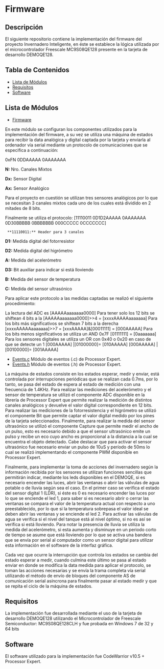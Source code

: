 # Firmware

## Descripción

El siguiente repositorio contiene la implementación del firmware del proyecto Invernadero Inteligente, en éste se establece la lógica utilizada por el microcontrolador Freescale MC9S08QE128 presente en la tarjeta de desarrollo DEMOQE128.

## Tabla de Contenidos
- [Lista de Módulos](#lista-de-módulos)
- [Requisitos](#requisitos)
- [Software](#software)

## Lista de Módulos

- [Firmware](https://github.com/geralbarreto/Greenhouse_Project/blob/master/Firmware/Firmware_final/sendchar/Sources/ProcessorExpert.c)

En este módulo se configuran los componentes utilizados para la implementación del firmware, a su vez se utiliza una máquina de estados para recibir la data analógica y digital captada por la tarjeta y enviarla al ordenador vía serial mediante un protocolo de comunicaciones que se especifica a continuación:

0xFN 0DDAAAAA 0AAAAAAA

**N:** Nro. Canales Mixtos

**Dx:** Sensor Digital

**Ax:** Sensor Analógico
     
Para el proyecto en cuestión se utilizan tres sensores analógicos por lo que se necesitan 3 canales mixtos cada uno de los cuales está dividido en 2 mitades de 8 bits.
     
Finalmente se utiliza el protocolo:   [11110011 0D1D2AAAAA 0AAAAAAA 0D30BBBBB 0BBBBBBB 000CCCCC 0CCCCCCC]
     
     **11110011:** Header para 3 canales

**D1:** Medida digital del fotorresistor

**D2:** Medida digital del higrómetro

**A:** Medida del acelerómetro

**D3:** Bit auxiliar para indicar si está lloviendo

**B:** Medida del sensor de temperatura

**C:** Medida del sensor ultrasónico

Para aplicar este protocolo a las medidas captadas se realizó el siguiente procedimiento:

La lectura del ADC es                                                            [AAAAAaaaaaaa0000]
Para tener solo los 12 bits se shiftean 4 bits a la                              [AAAAAaaaaaaa0000]>>4 = [xxxxAAAAAaaaaaaa]
Para los bits más significativos se shiftean 7 bits a la derecha                 [xxxxAAAAAaaaaaaa]>>7 = [xxxAAAAA]&[00011111] = [000AAAAA]
Para los bits menos significativos se utiliza un AND 0x7F                        [01111111] = [0aaaaaaa]
Para los sensores digitales se utiliza un OR con 0x40 o 0x20 en caso de que se detecte un 1   [000AAAAA] |[01000000]= [010AAAAA]		[000AAAAA] |[00100000]= [001AAAAA]

- [Events.c](https://github.com/geralbarreto/Greenhouse_Project/blob/master/Firmware/Firmware_final/sendchar/Sources/Events.c) Módulo de eventos (.c) de Processor Expert.
- [Events.h](https://github.com/geralbarreto/Greenhouse_Project/blob/master/Firmware/Firmware_final/sendchar/Sources/Events.h) Módulo de eventos (.h) de Processor Expert.

La máquina de estados consiste en los estados esperar, medir y enviar, está controlada por interrupciones periódicas que se realizan cada 0.7ms, por lo tanto, se pasa del estado de espera al estado de medición con una frecuencia de 1.4KHz. Para realizar las mediciones del acelerómetro y el sensor de temperatura se utilizó el componente ADC disponible en la librería de Processor Expert que permite realizar la medición de distintos canales analógicos y devuelve el valor digital correspondiente en 12 bits. Para realizar las mediciones de la fotorresistencia y el higrómetro se utilizó el componente Bit que permite captar el valor digital medido por los pines de la tarjeta seleccionados. Finalmente, para realizar la medida del sensor ultrasónico se utilizó el componente Capture que permite medir el ancho de un pulso, esto es necesario debido a que el sensor ultrasónico emite un pulso y recibe un eco cuyo ancho es proporcional a la distancia a la cual se encuentra el objeto detectado. Cabe destacar que para activar el sensor ultrasónico fue necesario enviar un pulso de 10uS y período de 50ms lo cual se realizó implementando el componente PWM disponible en Processor Expert.

Finalmente, para implementar la toma de acciones del invernadero según la información recibida por los sensores se utilizan funciones sencillas que permitirán indicar, mediante los leds disponibles en el DEMOQE, si es necesario encender las luces, abrir las ventanas o abrir las válvulas de agua potable o de lluvia según sea el caso. En el primer caso se verifica el estado del sensor digital 1 (LDR), si éste es 0 es necesario encender las luces por lo que se enciende el led 1, para saber si es necesario abrir o cerrar las ventanas se compara el valor de la temperatura actual con respecto a uno preestablecido, por lo que si la temperatura sobrepasa el valor ideal se deben abrir las ventanas y se enciende el led 2. Para activar las válvulas de agua se verifica si el nivel del tanque está al nivel óptimo, si no es así se verifica si está lloviendo. Para notar la presencia de lluvia se utiliza la medida del acelerómetro, si esta aumenta y disminuye en un periodo corto de tiempo se asume que está lloviendo por lo que se activa una bandera que se envía por serial al computador como un sensor digital para utilizar esta información en el software de la interfaz gráfica.

Cada vez que ocurre la interrupción que controla los estados se cambia del estado esperar a medir, cuando culmina este último se pasa al estado enviar en donde se modifica la data medida para aplicar el protocolo, se toman las acciones necesarias y se envía la trama completa vía serial utilizando el método de envío de bloques del componente AS de comunicación serial asíncrona para finalmente pasar al estado medir y que se repita el ciclo de la máquina de estados.

## Requisitos

La implementación fue desarrollada mediante el uso de la tarjeta de desarrollo DEMOQE128 utilizando el Microcontrolador de Freescale Semiconductor: MC9S08QE128CLH y fue probada en Windows 7 de 32 y 64 bits

## Software

El software utilizado para la implementación fue CodeWarrior v10.5 + Processor Expert.
